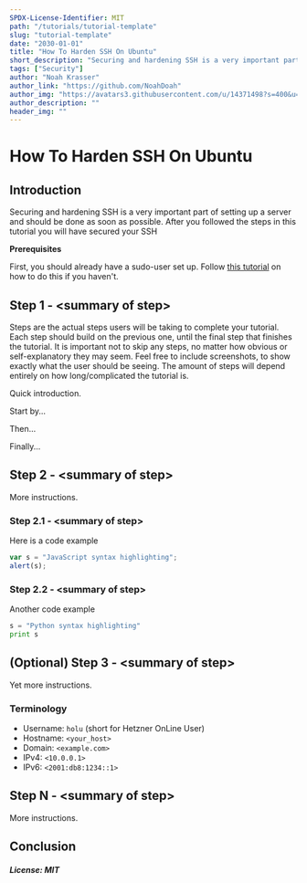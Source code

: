 ```yaml
---
SPDX-License-Identifier: MIT
path: "/tutorials/tutorial-template"
slug: "tutorial-template"
date: "2030-01-01"
title: "How To Harden SSH On Ubuntu"
short_description: "Securing and hardening SSH is a very important part of setting up a server."
tags: ["Security"]
author: "Noah Krasser"
author_link: "https://github.com/NoahDoah"
author_img: "https://avatars3.githubusercontent.com/u/14371498?s=400&u=27092cffd550c868617163649ff1ebe0f56f355e&v=4"
author_description: ""
header_img: ""
---
```


<!-- This where the actual tutorial begins, with the title: -->

# How To Harden SSH On Ubuntu

## Introduction

Securing and hardening SSH is a very important part of setting up a server and should be done as soon as possible. After you followed the steps in this tutorial you will have secured your SSH

**Prerequisites**

First, you should already have a sudo-user set up. Follow [this tutorial](https://www.digitalocean.com/community/tutorials/how-to-create-a-sudo-user-on-ubuntu-quickstart) on how to do this if you haven't.

## Step 1 - &lt;summary of step>

Steps are the actual steps users will be taking to complete your tutorial.
Each step should build on the previous one, until the final step that finishes the tutorial.
It is important not to skip any steps, no matter how obvious or self-explanatory they may seem.
Feel free to include screenshots, to show exactly what the user should be seeing.
The amount of steps will depend entirely on how long/complicated the tutorial is.

Quick introduction.

Start by...

Then...

Finally...

## Step 2 - &lt;summary of step>

More instructions.

### Step 2.1 - &lt;summary of step>

Here is a code example

```javascript
var s = "JavaScript syntax highlighting";
alert(s);
```

### Step 2.2 - &lt;summary of step>

Another code example

```python
s = "Python syntax highlighting"
print s
```

## (Optional) Step 3 - &lt;summary of step>

Yet more instructions.

### Terminology
* Username: `holu` (short for Hetzner OnLine User)
* Hostname: `<your_host>`
* Domain: `<example.com>`
* IPv4: `<10.0.0.1>`
* IPv6: `<2001:db8:1234::1>`

## Step N - &lt;summary of step>

More instructions.

## Conclusion

##### License: MIT

<!---

Contributors's Certificate of Origin

By making a contribution to this project, I certify that:

(a) The contribution was created in whole or in part by me and I have
    the right to submit it under the license indicated in the file; or

(b) The contribution is based upon previous work that, to the best of my
    knowledge, is covered under an appropriate license and I have the
    right under that license to submit that work with modifications,
    whether created in whole or in part by me, under the same license
    (unless I am permitted to submit under a different license), as
    indicated in the file; or

(c) The contribution was provided directly to me by some other person
    who certified (a), (b) or (c) and I have not modified it.

(d) I understand and agree that this project and the contribution are
    public and that a record of the contribution (including all personal
    information I submit with it, including my sign-off) is maintained
    indefinitely and may be redistributed consistent with this project
    or the license(s) involved.

Signed-off-by: [submitter's name and email address here]

-->

